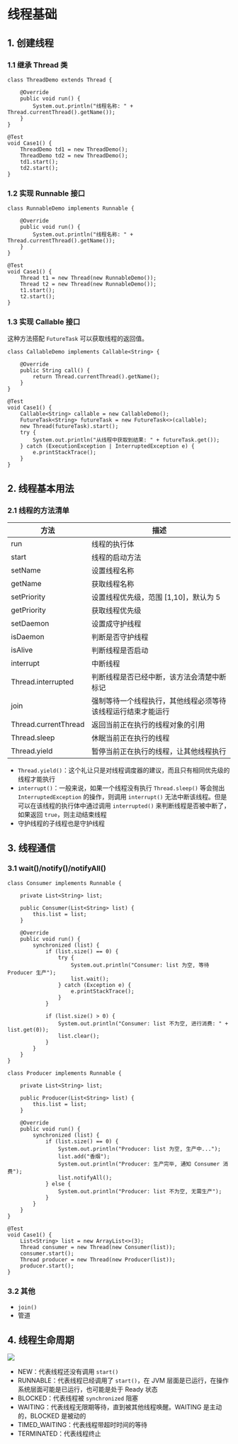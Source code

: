 # 线程基础

## 1. 创建线程

### 1.1 继承 Thread 类

```
class ThreadDemo extends Thread {

    @Override
    public void run() {
        System.out.println("线程名称: " + Thread.currentThread().getName());
    }
}

@Test
void Case1() {
    ThreadDemo td1 = new ThreadDemo();
    ThreadDemo td2 = new ThreadDemo();
    td1.start();
    td2.start();
}
```

### 1.2 实现 Runnable 接口

```
class RunnableDemo implements Runnable {

    @Override
    public void run() {
        System.out.println("线程名称: " + Thread.currentThread().getName());
    }
}

@Test
void Case1() {
    Thread t1 = new Thread(new RunnableDemo());
    Thread t2 = new Thread(new RunnableDemo());
    t1.start();
    t2.start();
}
```

### 1.3 实现 Callable 接口

这种方法搭配 `FutureTask` 可以获取线程的返回值。

```
class CallableDemo implements Callable<String> {

    @Override
    public String call() {
        return Thread.currentThread().getName();
    }
}

@Test
void Case1() {
    Callable<String> callable = new CallableDemo();
    FutureTask<String> futureTask = new FutureTask<>(callable);
    new Thread(futureTask).start();
    try {
        System.out.println("从线程中获取到结果: " + futureTask.get());
    } catch (ExecutionException | InterruptedException e) {
        e.printStackTrace();
    }
}
```

## 2. 线程基本用法

### 2.1 线程的方法清单

| 方法 | 描述 |
| ------- | ---- |
|run|    线程的执行体|
|start|    线程的启动方法|
|setName|    设置线程名称|
|getName|    获取线程名称|
|setPriority|    设置线程优先级，范围 [1,10]，默认为 5|
|getPriority|    获取线程优先级|
|setDaemon|    设置成守护线程|
|isDaemon|    判断是否守护线程|
|isAlive|    判断线程是否启动|
|interrupt|    中断线程|
|Thread.interrupted|    判断线程是否已经中断，该方法会清楚中断标记|
|join|    强制等待一个线程执行，其他线程必须等待该线程运行结束才能运行|
|Thread.currentThread|    返回当前正在执行的线程对象的引用|
|Thread.sleep    |    休眠当前正在执行的线程|
|Thread.yield|    暂停当前正在执行的线程，让其他线程执行|

- `Thread.yield()`：这个礼让只是对线程调度器的建议，而且只有相同优先级的线程才能执行
- `interrupt()`：一般来说，如果一个线程没有执行 `Thread.sleep()` 等会抛出 `InterruptedException` 的操作，则调用 `interrupt()`
  无法中断该线程。但是可以在该线程的执行体中通过调用 `interrupted()` 来判断线程是否被中断了，如果返回 `true`，则主动结束线程
- 守护线程的子线程也是守护线程

## 3. 线程通信

### 3.1 wait()/notify()/notifyAll()

```
class Consumer implements Runnable {

    private List<String> list;

    public Consumer(List<String> list) {
        this.list = list;
    }

    @Override
    public void run() {
        synchronized (list) {
            if (list.size() == 0) {
                try {
                    System.out.println("Consumer: list 为空, 等待 Producer 生产");
                    list.wait();
                } catch (Exception e) {
                    e.printStackTrace();
                }
            }

            if (list.size() > 0) {
                System.out.println("Consumer: list 不为空, 进行消费: " + list.get(0));
                list.clear();
            }
        }
    }
}

class Producer implements Runnable {

    private List<String> list;

    public Producer(List<String> list) {
        this.list = list;
    }

    @Override
    public void run() {
        synchronized (list) {
            if (list.size() == 0) {
                System.out.println("Producer: list 为空, 生产中...");
                list.add("香烟");
                System.out.println("Producer: 生产完毕, 通知 Consumer 消费");
                list.notifyAll();
            } else {
                System.out.println("Producer: list 不为空, 无需生产");
            }
        }
    }
}

@Test
void Case1() {
    List<String> list = new ArrayList<>(3);
    Thread consumer = new Thread(new Consumer(list));
    consumer.start();
    Thread producer = new Thread(new Producer(list));
    producer.start();
}
```

### 3.2 其他

- `join()`
- 管道

## 4. 线程生命周期

![](https://raw.githubusercontent.com/prprus/Blog/master/image/java-concurrent-3.png)

- NEW：代表线程还没有调用 `start()`
- RUNNABLE：代表线程已经调用了 `start()`，在 JVM 层面是已运行，在操作系统层面可能是已运行，也可能是处于 Ready 状态
- BLOCKED：代表线程被 `synchronized` 阻塞
- WAITING：代表线程无限期等待，直到被其他线程唤醒。WAITING 是主动的，BLOCKED 是被动的
- TIMED_WAITING：代表线程带超时时间的等待
- TERMINATED：代表线程终止
